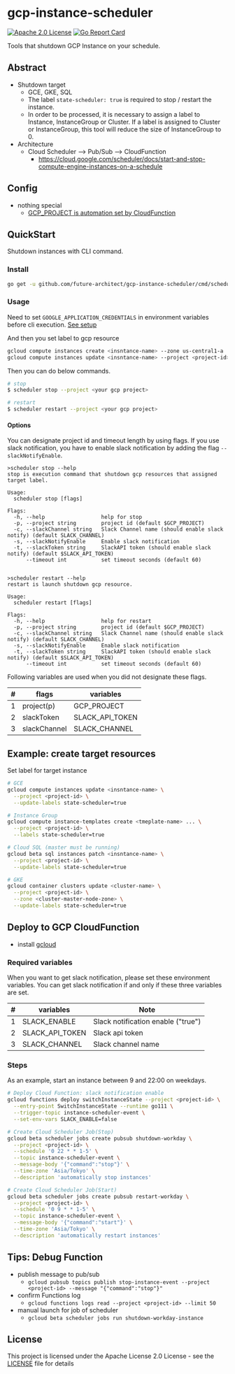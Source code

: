 # gcp-instance-scheduler
[![Apache 2.0 License](https://img.shields.io/badge/License-Apache%202.0-blue.svg)](LICENSE)
[![Go Report Card](https://goreportcard.com/badge/github.com/future-architect/gcp-instance-scheduler)](https://goreportcard.com/report/github.com/future-architect/gcp-instance-scheduler)

Tools that shutdown GCP Instance on your schedule.

## Abstract

* Shutdown target
   * GCE, GKE, SQL
   * The label `state-scheduler: true` is required to stop / restart the instance.
   * In order to be processed, it is necessary to assign a label to Instance, InstanceGroup or Cluster.
   If a label is assigned to Cluster or InstanceGroup, this tool will reduce the size of InstanceGroup to 0.   
* Architecture
  * Cloud Scheduler --> Pub/Sub --> CloudFunction
    * https://cloud.google.com/scheduler/docs/start-and-stop-compute-engine-instances-on-a-schedule

## Config

* nothing special
  * [GCP_PROJECT is automation set by CloudFunction](https://cloud.google.com/functions/docs/concepts/go-runtime#contextcontext)

## QuickStart

Shutdown instances with CLI command.

### Install

```bash
go get -u github.com/future-architect/gcp-instance-scheduler/cmd/scheduler
```

### Usage

Need to set `GOOGLE_APPLICATION_CREDENTIALS` in environment variables before cli execution.
[See setup](https://cloud.google.com/docs/authentication/getting-started)

And then you set label to gcp resource
```bash
gcloud compute instances create <insntance-name> --zone us-central1-a
gcloud compute instances update <insntance-name> --project <project-id> --update-labels state-scheduler=true
```
Then you can do below commands.

```bash
# stop
$ scheduler stop --project <your gcp project>

# restart
$ scheduler restart --project <your gcp project>
```


#### Options

You can designate project id and timeout length by using flags.
If you use slack notification, you have to enable slack notification by adding the flag `--slackNotifyEnable`.

```console
>scheduler stop --help
stop is execution command that shutdown gcp resources that assigned target label.

Usage:
  scheduler stop [flags]

Flags:
  -h, --help                  help for stop
  -p, --project string        project id (default $GCP_PROJECT)
  -c, --slackChannel string   Slack Channel name (should enable slack notify) (default SLACK_CHANNEL)
  -s, --slackNotifyEnable     Enable slack notification
  -t, --slackToken string     SlackAPI token (should enable slack notify) (default $SLACK_API_TOKEN)
      --timeout int           set timeout seconds (default 60)


>scheduler restart --help
restart is launch shutdown gcp resource.

Usage:
  scheduler restart [flags]

Flags:
  -h, --help                  help for restart
  -p, --project string        project id (default $GCP_PROJECT)
  -c, --slackChannel string   Slack Channel name (should enable slack notify) (default SLACK_CHANNEL)
  -s, --slackNotifyEnable     Enable slack notification
  -t, --slackToken string     SlackAPI token (should enable slack notify) (default $SLACK_API_TOKEN)
      --timeout int           set timeout seconds (default 60)
``` 

Following variables are used when you did not designate these flags.

|#  |flags                  |variables       |
|---|-----------------------|----------------|
| 1 |project(p)             |GCP_PROJECT     |
| 2 |slackToken             |SLACK_API_TOKEN |
| 3 |slackChannel           |SLACK_CHANNEL   |


## Example: create target resources

Set label for target instance

```sh
# GCE
gcloud compute instances update <insntance-name> \
  --project <project-id> \
  --update-labels state-scheduler=true

# Instance Group
gcloud compute instance-templates create <tmeplate-name> ... \
  --project <project-id> \
  --labels state-scheduler=true

# Cloud SQL (master must be running)
gcloud beta sql instances patch <insntance-name> \
  --project <project-id> \
  --update-labels state-scheduler=true

# GKE
gcloud container clusters update <cluster-name> \
  --project <project-id> \
  --zone <cluster-master-node-zone> \
  --update-labels state-scheduler=true
```


## Deploy to GCP CloudFunction

* install [gcloud](https://cloud.google.com/sdk/gcloud/)

### Required variables
When you want to get slack notification, please set these environment variables.
You can get slack notification if and only if these three variables are set.

|#  |variables       |Note                               |
|---|----------------|-----------------------------------|
| 1 |SLACK_ENABLE    |Slack notification enable ("true") |
| 2 |SLACK_API_TOKEN |Slack api token                    |
| 3 |SLACK_CHANNEL   |Slack channel name                 |

### Steps

As an example, start an instance between 9 and 22:00 on weekdays.

```sh
# Deploy Cloud Function: slack notification enable
gcloud functions deploy switchInstanceState --project <project-id> \
  --entry-point SwitchInstanceState --runtime go111 \
  --trigger-topic instance-scheduler-event \
  --set-env-vars SLACK_ENABLE=false

# Create Cloud Scheduler Job(Stop)
gcloud beta scheduler jobs create pubsub shutdown-workday \
  --project <project-id> \
  --schedule '0 22 * * 1-5' \
  --topic instance-scheduler-event \
  --message-body '{"command":"stop"}' \
  --time-zone 'Asia/Tokyo' \
  --description 'automatically stop instances'

# Create Cloud Scheduler Job(Start)
gcloud beta scheduler jobs create pubsub restart-workday \
  --project <project-id> \
  --schedule '0 9 * * 1-5' \
  --topic instance-scheduler-event \
  --message-body '{"command":"start"}' \
  --time-zone 'Asia/Tokyo' \
  --description 'automatically restart instances'
```


## Tips: Debug Function

* publish message to pub/sub
  * `gcloud pubsub topics publish stop-instance-event --project <project-id> --message "{"command":"stop"}"`
* confirm Functions log
  * `gcloud functions logs read --project <project-id> --limit 50`
* manual launch for job of scheduler
  * `gcloud beta scheduler jobs run shutdown-workday-instance`

## License

This project is licensed under the Apache License 2.0 License - see the [LICENSE](LICENSE) file for details
